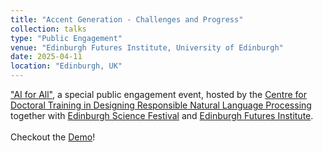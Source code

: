 ```yaml
---
title: "Accent Generation - Challenges and Progress"
collection: talks
type: "Public Engagement"
venue: "Edinburgh Futures Institute, University of Edinburgh"
date: 2025-04-11
location: "Edinburgh, UK"
---
```


["AI for All"](https://www.linkedin.com/posts/designing-responsible-natural-language-processing_join-us-at-ai-for-all-activity-7313886056427245568-ukoM?utm_source=share&utm_medium=member_desktop&rcm=ACoAAB_7MPEBUracHdGlUNvAANbvBTfAkT011bw), a special public engagement event, hosted by the [Centre for Doctoral Training in Designing Responsible Natural Language Processing](https://www.responsiblenlp.org/) together with [Edinburgh Science Festival](https://www.edinburghfestivalcity.com/festivals/edinburgh-science-festival) and [Edinburgh Futures Institute](https://efi.ed.ac.uk/).<br><br>
Checkout the [Demo](https://jzmzhong.github.io/Accent-Generation-EdinburghScienceFestival2025)!
<!-- Checkout the [Demo](https://jzmzhong.github.io/Accent-Generation-EdinburghScienceFestival2025) and [Poster](https://drive.google.com/file/d/1Qqf-mlFWhxdh-9X88Yqs4haqyVGkuzdK/view?usp=sharing) (designed by Billy Dixon)! -->
